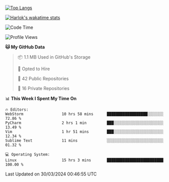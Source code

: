[![Top Langs](https://github-readme-stats.vercel.app/api/top-langs/?username=remisiki&theme=dracula&layout=compact&hide=Jupyter%20Notebook,CSS,HTML&langs_count=10&exclude_repo=GMM-Demux-GUI)](https://github.com/anuraghazra/github-readme-stats)

[![Harlok's wakatime stats](https://github-readme-stats.vercel.app/api/wakatime?username=@remisiki&theme=dracula&layout=compact&langs_count=10&hide=other,html,css,text,json,markdown,jupyter)](https://github.com/anuraghazra/github-readme-stats)

<!--START_SECTION:waka-->
![Code Time](http://img.shields.io/badge/Code%20Time-720%20hrs%2057%20mins-blue)

![Profile Views](http://img.shields.io/badge/Profile%20Views-1-blue)

**🐱 My GitHub Data** 

> 📦 1.1 MB Used in GitHub's Storage 
 > 
> 💼 Opted to Hire
 > 
> 📜 42 Public Repositories 
 > 
> 🔑 16 Private Repositories 
 > 
📊 **This Week I Spent My Time On** 

```text
🔥 Editors: 
WebStorm                 10 hrs 58 mins      ██████████████████░░░░░░░   72.86 % 
PyCharm                  2 hrs 1 min         ███░░░░░░░░░░░░░░░░░░░░░░   13.49 % 
Vim                      1 hr 51 mins        ███░░░░░░░░░░░░░░░░░░░░░░   12.34 % 
Sublime Text             11 mins             ░░░░░░░░░░░░░░░░░░░░░░░░░   01.32 % 

💻 Operating System: 
Linux                    15 hrs 3 mins       █████████████████████████   100.00 % 
```


 Last Updated on 30/03/2024 00:46:55 UTC
<!--END_SECTION:waka-->
